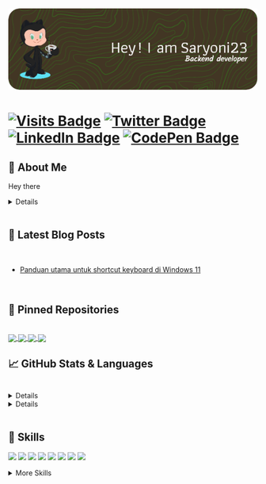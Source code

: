 [![saryoni23's GitHub Banner](./assets/githubheaderimg.png)](https://github.com/saryoni23)
===

[![Visits Badge](https://badges.pufler.dev/visits/saryoni23/saryoni23)](https://github.com/saryoni23)
[![Twitter Badge](https://img.shields.io/badge/Twitter-Profile-informational?style=flat&logo=twitter&logoColor=white&color=1CA2F1)](https://twitter.com/ISaryoni)
[![LinkedIn Badge](https://img.shields.io/badge/LinkedIn-Profile-informational?style=flat&logo=linkedin&logoColor=white&color=0D76A8)](https://www.linkedin.com/in/indra-saryoni-simanjuntak/)
[![CodePen Badge](https://img.shields.io/badge/CodePen-Profile-informational?style=flat&logo=codepen&logoColor=white&color=0D76A8)](https://codepen.io/saryoni23)
===

## 👋 About Me

Hey there

<details>
<summa ry></summa>
<br>
Hello Everyone... Introduce my name is Indra Saryoni Simanjuntak. I am a Backend Developer from Medan city. Currently, I am a full-stack Backend developer and focus on PHP, especially on the Codeigniter framework. Currently, I still like coding and consider coding part of my hobby. And on the sidelines of busy coding, I always learn about new things such as learning new frameworks or anything that will work later to develop the applications that I make, And this is a small part of me. If you are interested or want to ask about me then contact me via the form below

Want to know more about me? [Check out my portfolio.](https://saryoni23.github.io/)
</details>
<br>

## 📝 Latest Blog Posts

<br>

<!-- BLOG-POST-LIST:START -->
- [Panduan utama untuk shortcut keyboard di Windows 11](https://indrasaryoni.blogspot.com/2022/04/panduan-utama-untuk-shortcut-keyboard.html)
<!-- BLOG-POST-LIST:END -->
<br>

## 📌 Pinned Repositories

<br>

<a href="https://github.com/saryoni23/AdndroidRecognizeText">
  <img align="center" style="margin:0.5rem with:500" src="https://github-readme-stats.vercel.app/api/pin/?username=saryoni23&repo=AdndroidRecognizeText&title_color=ffffff&text_color=c9cacc&icon_color=4AB197&bg_color=1A2B34" />
</a>

<a href="https://github.com/saryoni23/aplikasi-pendaftaran-bimbingan-belajar-berbasis-web-menggunakan-php">
  <img align="center" style="margin:0.5rem with:500" src="https://github-readme-stats.vercel.app/api/pin/?username=saryoni23&repo=aplikasi-pendaftaran-bimbingan-belajar-berbasis-web-menggunakan-php&title_color=ffffff&text_color=c9cacc&icon_color=4AB197&bg_color=1A2B34" />
</a>

<a href="https://github.com/saryoni23/bacend-aplikasi-safety-panli-php-api-php_sederhana">
  <img align="center" style="margin:0.5rem with:500" src="https://github-readme-stats.vercel.app/api/pin/?username=saryoni23&repo=bacend-aplikasi-safety-panli-php-api-php_sederhana&title_color=ffffff&text_color=c9cacc&icon_color=4AB197&bg_color=1A2B34" />
</a>

<a href="https://github.com/saryoni23/aplikasi-rental-motor-berbasis-web-menggunakan-framework-ci">
  <img align="center" style="margin:0.5rem with:500" src="https://github-readme-stats.vercel.app/api/pin/?username=saryoni23&repo=aplikasi-rental-motor-berbasis-web-menggunakan-framework-ci&title_color=ffffff&text_color=c9cacc&icon_color=4AB197&bg_color=1A2B34" />
</a>

<br>

## &#x1f4c8; GitHub Stats & Languages 

<br>
<details>
<summa ry>GitHub Stats</summa>
<br>
<a href="https://github.com/saryoni23">
  <img align="center" style="margin:0.5rem" src="https://github-readme-stats.vercel.app/api?username=saryoni23&show_icons=true&hide=stars,issues,contribs&line_height=27&count_private=true&title_color=ffffff&text_color=c9cacc&icon_color=4AB097&bg_color=1A2B34" alt="GitHub Stats" />
</a>
</details>

<details>
<summa ry>languages</summa>
<br>
<a href="https://github.com/saryoni23">
  <img align="center" style="margin:0.5rem" src="https://github-readme-stats.vercel.app/api/top-langs/?username=saryoni23&hide=html,css&title_color=ffffff&text_color=c9cacc&icon_color=4AB197&bg_color=1A2B34" />
</a>
<br>
<a href="https://profile.codersrank.io/user/saryoni23/" rel="nofollow">
  <img src="https://cr-skills-chart-widget.azurewebsites.net/api/api?username=saryoni23" data-canonical-src="https://cr-skills-chart-widget.azurewebsites.net/api/api?username=saryoni23" style="width: 50%;">
</a>
</details>


<br>


## 💼 Skills
![](https://img.shields.io/badge/Code-PHP-informational?style=flat&logo=PHP&logoColor=white&color=4AB197)
![](https://img.shields.io/badge/Code-Ionic-informational?style=flat&logo=ionic&logoColor=white&color=4AB197)
![](https://img.shields.io/badge/Code-React-informational?style=flat&logo=react&logoColor=white&color=4AB197)
![](https://img.shields.io/badge/Code-JavaScript-informational?style=flat&logo=JavaScript&logoColor=white&color=4AB197)
![](https://img.shields.io/badge/Code-TypeScript-informational?style=flat&logo=TypeScript&logoColor=white&color=4AB197)
![](https://img.shields.io/badge/Code-Java-informational?style=flat&logo=Java&logoColor=white&color=4AB197)
![](https://img.shields.io/badge/Code-MongoDB-informational?style=flat&logo=MongoDB&logoColor=white&color=4AB197)
![](https://img.shields.io/badge/Code-MySQL-informational?style=flat&logo=MySQL&logoColor=white&color=4AB197)

<details>
<summary>More Skills</summary>

![](https://img.shields.io/badge/Style-CSS-informational?style=flat&logo=css3&logoColor=white&color=4AB197)
![](https://img.shields.io/badge/Style-Tailwind-informational?style=flat&logo=Tailwind-CSS&logoColor=white&color=4AB197)
![](https://img.shields.io/badge/Style-Sass-informational?style=flat&logo=Sass&logoColor=white&color=4AB197)
![](https://img.shields.io/badge/Style-Stylus-informational?style=flat&logo=Stylus&logoColor=white&color=4AB197)
![](https://img.shields.io/badge/Tools-Actions-informational?style=flat&logo=github-actions&logoColor=white&color=4AB197)
![](https://img.shields.io/badge/Tools-NPM-informational?style=flat&logo=npm&logoColor=white&color=4AB197)
![](https://img.shields.io/badge/Tools-Postman-informational?style=flat&logo=Postman&logoColor=white&color=4AB197)
![](https://img.shields.io/badge/Tools-Photoshop-informational?style=flat&logo=Adobe-Photoshop&logoColor=white&color=4AB197)
![](https://img.shields.io/badge/Tools-Illustrator-informational?style=flat&logo=Adobe-Illustrator&logoColor=white&color=4AB197)
![](https://img.shields.io/badge/Tools-AdobeXD-informational?style=flat&logo=Adobe-XD&logoColor=white&color=4AB197)
![](https://img.shields.io/badge/Tools-GitHub-informational?style=flat&logo=GitHub&logoColor=white&color=4AB197)
![](https://img.shields.io/badge/Tools-GitLab-informational?style=flat&logo=GitLab&logoColor=white&color=4AB197)
![](https://img.shields.io/badge/Tools-Bitbucket-informational?style=flat&logo=Bitbucket&logoColor=white&color=4AB197)
![](https://img.shields.io/badge/Tools-Jira-informational?style=flat&logo=Jira-Software&logoColor=white&color=4AB197)
![](https://img.shields.io/badge/Tools-Clubhouse-informational?style=flat&logo=Clubhouse&logoColor=white&color=4AB197)

</details>

<br>
